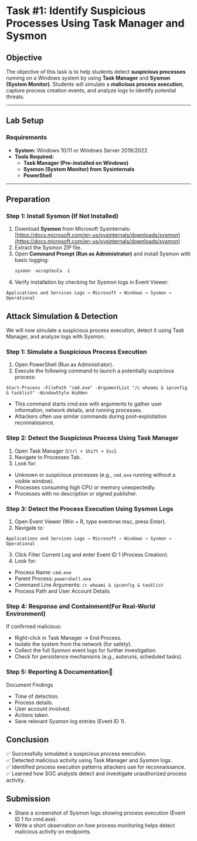 # **Task #1: Identify Suspicious Processes Using Task Manager and Sysmon**

## **Objective**  
The objective of this task is to help students detect **suspicious processes** running on a Windows system by using **Task Manager** and **Sysmon (System Monitor)**. Students will simulate a **malicious process execution**, capture process creation events, and analyze logs to identify potential threats.

---

## **Lab Setup**  
### **Requirements**  
- **System:** Windows 10/11 or Windows Server 2019/2022  
- **Tools Required:**  
  - **Task Manager (Pre-installed on Windows)**  
  - **Sysmon (System Monitor) from Sysinternals**  
  - **PowerShell**  

---

## **Preparation**  
### **Step 1: Install Sysmon (If Not Installed)**  
1. Download **Sysmon** from Microsoft Sysinternals:  
   [https://docs.microsoft.com/en-us/sysinternals/downloads/sysmon](https://docs.microsoft.com/en-us/sysinternals/downloads/sysmon)  
2. Extract the Sysmon ZIP file.  
3. Open **Command Prompt (Run as Administrator)** and install Sysmon with basic logging:  
   ```powershell
   sysmon -accepteula -i
   ```
4. Verify installation by checking for Sysmon logs in Event Viewer:
```
Applications and Services Logs → Microsoft → Windows → Sysmon → Operational
```

## Attack Simulation & Detection
We will now simulate a suspicious process execution, detect it using Task Manager, and analyze logs with Sysmon.

### Step 1: Simulate a Suspicious Process Execution
1. Open PowerShell (Run as Administrator).
2. Execute the following command to launch a potentially suspicious process:
```
Start-Process -FilePath "cmd.exe" -ArgumentList "/c whoami & ipconfig & tasklist" -WindowStyle Hidden
```
- This command starts cmd.exe with arguments to gather user information, network details, and running processes.
- Attackers often use similar commands during post-exploitation reconnaissance.
### Step 2: Detect the Suspicious Process Using Task Manager
1. Open Task Manager (`Ctrl + Shift + Esc`).
2. Navigate to Processes Tab.
3. Look for:
- Unknown or suspicious processes (e.g., `cmd.exe` running without a visible window).
- Processes consuming high CPU or memory unexpectedly.
- Processes with no description or signed publisher.

### Step 3: Detect the Process Execution Using Sysmon Logs
1. Open Event Viewer (Win + R, type eventvwr.msc, press Enter).
2. Navigate to:
```
Applications and Services Logs → Microsoft → Windows → Sysmon → Operational
```
3. Click Filter Current Log and enter Event ID 1 (Process Creation).
4. Look for:
- Process Name: `cmd.exe`
- Parent Process: `powershell.exe`
- Command Line Arguments: `/c whoami & ipconfig & tasklist`
- Process Path and User Account Details

### Step 4: Response and Containment(For Real-World Environment)
If confirmed malicious:
- Right-click in Task Manager → End Process.
- Isolate the system from the network (for safety).
- Collect the full Sysmon event logs for further investigation.
- Check for persistence mechanisms (e.g., autoruns, scheduled tasks).

### Step 5: Reporting & Documentation🧾
Document Findings
- Time of detection.
- Process details.
- User account involved.
- Actions taken.
- Save relevant Sysmon log entries (Event ID 1).

## Conclusion
✅ Successfully simulated a suspicious process execution.      
✅ Detected malicious activity using Task Manager and Sysmon logs.     
✅ Identified process execution patterns attackers use for reconnaissance.    
✅ Learned how SOC analysts detect and investigate unauthorized process activity.    

## Submission
- Share a screenshot of Sysmon logs showing process execution (Event ID 1 for cmd.exe).
- Write a short observation on how process monitoring helps detect malicious activity on endpoints.
